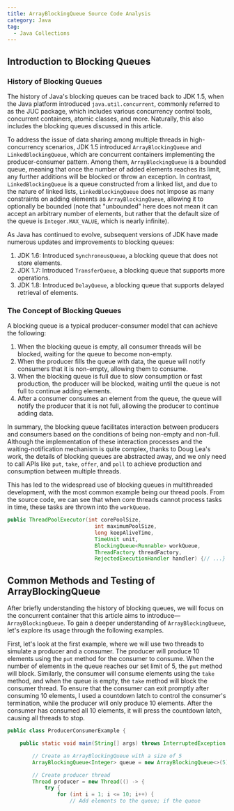 ```yaml
---
title: ArrayBlockingQueue Source Code Analysis
category: Java
tag:
  - Java Collections
---
```


## Introduction to Blocking Queues

### History of Blocking Queues

The history of Java's blocking queues can be traced back to JDK 1.5, when the Java platform introduced `java.util.concurrent`, commonly referred to as the JUC package, which includes various concurrency control tools, concurrent containers, atomic classes, and more. Naturally, this also includes the blocking queues discussed in this article.

To address the issue of data sharing among multiple threads in high-concurrency scenarios, JDK 1.5 introduced `ArrayBlockingQueue` and `LinkedBlockingQueue`, which are concurrent containers implementing the producer-consumer pattern. Among them, `ArrayBlockingQueue` is a bounded queue, meaning that once the number of added elements reaches its limit, any further additions will be blocked or throw an exception. In contrast, `LinkedBlockingQueue` is a queue constructed from a linked list, and due to the nature of linked lists, `LinkedBlockingQueue` does not impose as many constraints on adding elements as `ArrayBlockingQueue`, allowing it to optionally be bounded (note that "unbounded" here does not mean it can accept an arbitrary number of elements, but rather that the default size of the queue is `Integer.MAX_VALUE`, which is nearly infinite).

As Java has continued to evolve, subsequent versions of JDK have made numerous updates and improvements to blocking queues:

1. JDK 1.6: Introduced `SynchronousQueue`, a blocking queue that does not store elements.
2. JDK 1.7: Introduced `TransferQueue`, a blocking queue that supports more operations.
3. JDK 1.8: Introduced `DelayQueue`, a blocking queue that supports delayed retrieval of elements.

### The Concept of Blocking Queues

A blocking queue is a typical producer-consumer model that can achieve the following:

1. When the blocking queue is empty, all consumer threads will be blocked, waiting for the queue to become non-empty.
2. When the producer fills the queue with data, the queue will notify consumers that it is non-empty, allowing them to consume.
3. When the blocking queue is full due to slow consumption or fast production, the producer will be blocked, waiting until the queue is not full to continue adding elements.
4. After a consumer consumes an element from the queue, the queue will notify the producer that it is not full, allowing the producer to continue adding data.

In summary, the blocking queue facilitates interaction between producers and consumers based on the conditions of being non-empty and non-full. Although the implementation of these interaction processes and the waiting-notification mechanism is quite complex, thanks to Doug Lea's work, the details of blocking queues are abstracted away, and we only need to call APIs like `put`, `take`, `offer`, and `poll` to achieve production and consumption between multiple threads.

This has led to the widespread use of blocking queues in multithreaded development, with the most common example being our thread pools. From the source code, we can see that when core threads cannot process tasks in time, these tasks are thrown into the `workQueue`.

```java
public ThreadPoolExecutor(int corePoolSize,
                            int maximumPoolSize,
                            long keepAliveTime,
                            TimeUnit unit,
                            BlockingQueue<Runnable> workQueue,
                            ThreadFactory threadFactory,
                            RejectedExecutionHandler handler) {// ...}
```

## Common Methods and Testing of ArrayBlockingQueue

After briefly understanding the history of blocking queues, we will focus on the concurrent container that this article aims to introduce—`ArrayBlockingQueue`. To gain a deeper understanding of `ArrayBlockingQueue`, let's explore its usage through the following examples.

First, let's look at the first example, where we will use two threads to simulate a producer and a consumer. The producer will produce 10 elements using the `put` method for the consumer to consume. When the number of elements in the queue reaches our set limit of 5, the `put` method will block.
Similarly, the consumer will consume elements using the `take` method, and when the queue is empty, the `take` method will block the consumer thread. To ensure that the consumer can exit promptly after consuming 10 elements, I used a countdown latch to control the consumer's termination, while the producer will only produce 10 elements. After the consumer has consumed all 10 elements, it will press the countdown latch, causing all threads to stop.

```java
public class ProducerConsumerExample {

    public static void main(String[] args) throws InterruptedException {

        // Create an ArrayBlockingQueue with a size of 5
        ArrayBlockingQueue<Integer> queue = new ArrayBlockingQueue<>(5);

        // Create producer thread
        Thread producer = new Thread(() -> {
            try {
                for (int i = 1; i <= 10; i++) {
                    // Add elements to the queue; if the queue